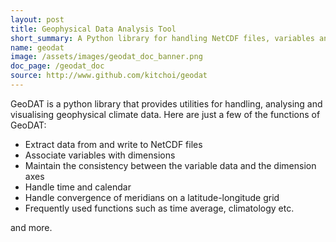 ```yaml
---
layout: post
title: Geophysical Data Analysis Tool 
short_summary: A Python library for handling NetCDF files, variables and dimensions efficiently.
name: geodat
image: /assets/images/geodat_doc_banner.png
doc_page: /geodat_doc
source: http://www.github.com/kitchoi/geodat
---
```


GeoDAT is a python library that provides utilities for handling, analysing and visualising geophysical climate data.  Here are just a few of the functions of GeoDAT:

* Extract data from and write to NetCDF files
* Associate variables with dimensions
* Maintain the consistency between the variable data and the dimension axes
* Handle time and calendar
* Handle convergence of meridians on a latitude-longitude grid
* Frequently used functions such as time average, climatology etc.

and more.
